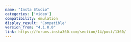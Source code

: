 ```yaml
---
name: "Insta Studio"
categories: ['video']
compatibility: emulation
display_result: "Compatible"
version_from: "4.1.0.0"
link: https://forums.insta360.com/section/14/post/1360/
---
```



